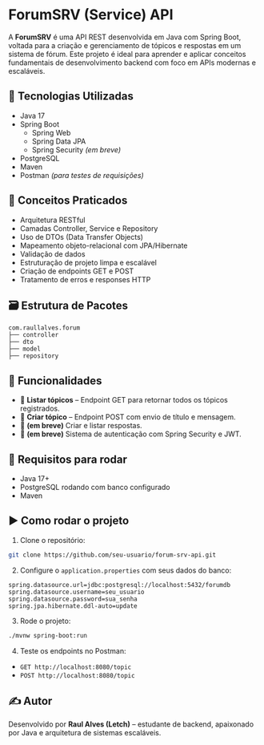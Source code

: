 
# ForumSRV (Service) API

A **ForumSRV** é uma API REST desenvolvida em Java com Spring Boot, voltada para a criação e gerenciamento de tópicos e respostas em um sistema de fórum. Este projeto é ideal para aprender e aplicar conceitos fundamentais de desenvolvimento backend com foco em APIs modernas e escaláveis.

## 🚀 Tecnologias Utilizadas

- Java 17
- Spring Boot
  - Spring Web
  - Spring Data JPA
  - Spring Security *(em breve)*
- PostgreSQL
- Maven
- Postman *(para testes de requisições)*

## 🧠 Conceitos Praticados

- Arquitetura RESTful
- Camadas Controller, Service e Repository
- Uso de DTOs (Data Transfer Objects)
- Mapeamento objeto-relacional com JPA/Hibernate
- Validação de dados
- Estruturação de projeto limpa e escalável
- Criação de endpoints GET e POST
- Tratamento de erros e responses HTTP

## 🗃️ Estrutura de Pacotes

```
com.raullalves.forum
├── controller
├── dto
├── model
├── repository
```

## 📌 Funcionalidades

- 🔎 **Listar tópicos** – Endpoint GET para retornar todos os tópicos registrados.
- 📝 **Criar tópico** – Endpoint POST com envio de título e mensagem.
- 💬 **(em breve)** Criar e listar respostas.
- 🔐 **(em breve)** Sistema de autenticação com Spring Security e JWT.

## 🔧 Requisitos para rodar

- Java 17+
- PostgreSQL rodando com banco configurado
- Maven

## ▶️ Como rodar o projeto

1. Clone o repositório:
```bash
git clone https://github.com/seu-usuario/forum-srv-api.git
```

2. Configure o `application.properties` com seus dados do banco:
```properties
spring.datasource.url=jdbc:postgresql://localhost:5432/forumdb
spring.datasource.username=seu_usuario
spring.datasource.password=sua_senha
spring.jpa.hibernate.ddl-auto=update
```

3. Rode o projeto:
```bash
./mvnw spring-boot:run
```

4. Teste os endpoints no Postman:
- `GET http://localhost:8080/topic`
- `POST http://localhost:8080/topic`

## ✍️ Autor

Desenvolvido por **Raul Alves (Letch)** – estudante de backend, apaixonado por Java e arquitetura de sistemas escaláveis.
